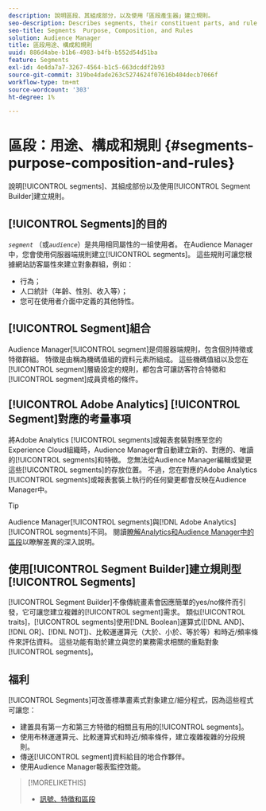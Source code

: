 ```yaml
---
description: 說明區段、其組成部分，以及使用「區段產生器」建立規則。
seo-description: Describes segments, their constituent parts, and rule creation with Segment Builder.
seo-title: Segments  Purpose, Composition, and Rules
solution: Audience Manager
title: 區段用途、構成和規則
uuid: 886d4abe-b1b6-4983-b4fb-b552d54d51ba
feature: Segments
exl-id: 4e4da7a7-3267-4564-b1c5-663dcddf2b93
source-git-commit: 319be4dade263c5274624f07616b404decb7066f
workflow-type: tm+mt
source-wordcount: '303'
ht-degree: 1%

---
```


# 區段：用途、構成和規則 {#segments-purpose-composition-and-rules}

說明[!UICONTROL segments]、其組成部份以及使用[!UICONTROL Segment Builder]建立規則。

## [!UICONTROL Segments]的目的

*`segment`* （或&#x200B;*`audience`*）是共用相同屬性的一組使用者。 在Audience Manager中，您會使用伺服器端規則建立[!UICONTROL segments]。 這些規則可讓您根據網站訪客屬性來建立對象群組，例如：

* 行為；
* 人口統計（年齡、性別、收入等）；
* 您可在使用者介面中定義的其他特性。

## [!UICONTROL Segment]組合

Audience Manager[!UICONTROL segment]是伺服器端規則，包含個別特徵或特徵群組。 特徵是由稱為機碼值組的資料元素所組成。 這些機碼值組以及您在[!UICONTROL segment]層級設定的規則，都包含可讓訪客符合特徵和[!UICONTROL segment]成員資格的條件。

## [!UICONTROL Adobe Analytics] [!UICONTROL Segment]對應的考量事項

將Adobe Analytics [!UICONTROL segments]或報表套裝對應至您的Experience Cloud組織時，Audience Manager會自動建立新的、對應的、唯讀的[!UICONTROL segments]和特徵。 您無法從Audience Manager編輯或變更這些[!UICONTROL segments]的存放位置。 不過，您在對應的Adobe Analytics [!UICONTROL segments]或報表套裝上執行的任何變更都會反映在Audience Manager中。

>[!TIP]
>
>Audience Manager[!UICONTROL segments]與[!DNL Adobe Analytics] [!UICONTROL segments]不同。 閱讀[瞭解Analytics和Audience Manager中的區段](https://experienceleague.adobe.com/docs/analytics/integration/audience-analytics/audience-analytics-workflow/aam-analytics-segments.html?lang=zh-Hant)以瞭解差異的深入說明。

## 使用[!UICONTROL Segment Builder]建立規則型[!UICONTROL Segments]

[!UICONTROL Segment Builder]不像傳統畫素會因應簡單的yes/no條件而引發，它可讓您建立複雜的[!UICONTROL segment]需求。 類似[!UICONTROL traits]，[!UICONTROL segments]使用[!DNL Boolean]運算式([!DNL AND]、[!DNL OR]、[!DNL NOT])、比較運運算元（大於、小於、等於等）和時近/頻率條件來評估資料。 這些功能有助於建立與您的業務需求相關的重點對象[!UICONTROL segments]。

## 福利

[!UICONTROL Segments]可改善標準畫素式對象建立/細分程式，因為這些程式可讓您：

* 建置具有第一方和第三方特徵的相關且有用的[!UICONTROL segments]。
* 使用布林運運算元、比較運算式和時近/頻率條件，建立複雜複雜的分段規則。
* 傳送[!UICONTROL segment]資料給目的地合作夥伴。
* 使用Audience Manager報表監控效能。

>[!MORELIKETHIS]
>
>* [訊號、特徵和區段](../../reference/signal-trait-segment.md)
